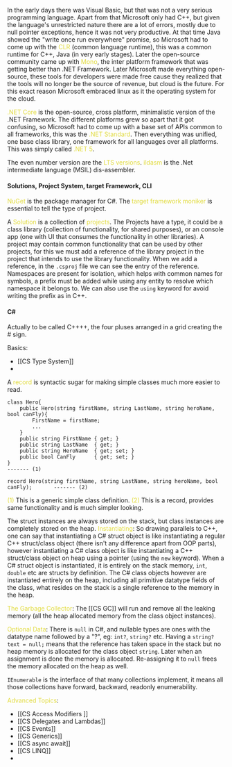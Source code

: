 In the early days there was Visual Basic, but that was not a very serious programming language. Apart from that Microsoft only had C++, but given the language's unrestricted nature there are a lot of errors, mostly due to null pointer exceptions, hence it was not very productive.
At that time Java showed the "write once run everywhere" promise, so Microsoft had to come up with the <span style="color:#e1db3d">CLR</span> (common language runtime), this was a common runtime for C++, Java (in very early stages). Later the open-source community came up with <span style="color:#e1db3d">Mono</span>, the inter platform framework that was getting better than .NET Framework. 
Later Microsoft made everything open-source, these tools for developers were made free cause they realized that the tools will no longer be the source of revenue, but cloud is the future. For this exact reason Microsoft embraced linux as it the operating system for the cloud.

<span style="color:#e1db3d">.NET Core</span> is the open-source, cross platform, minimalistic version of the .NET Framework.
The different platforms grew so apart that it got confusing, so Microsoft had to come up with a base set of APIs common to all frameworks, this was the <span style="color:#e1db3d">.NET Standard</span>.
Then everything was unified, one base class library, one framework for all languages over all platforms. This was simply called <span style="color:#e1db3d">.NET 5</span>.

The even number version are the <span style="color:#e1db3d">LTS versions</span>.
<span style="color:#e1db3d">ildasm</span> is the .Net intermediate language (MSIL) dis-assembler.

#### Solutions, Project System, target Framework, CLI
<span style="color:#e1db3d">NuGet</span> is the package manager for C#. The <span style="color:#e1db3d">target framework moniker</span> is essential to tell the type of project.

A <span style="color:#e1db3d">Solution</span> is a collection of <span style="color:#e1db3d">projects</span>.
The Projects have a type, it could be a class library (collection of functionality, for shared purposes), or an console app (one with UI that consumes the functionality in other libraries). A project may contain common functionality that can be used by other projects, for this we must add a reference of the library project in the project that intends to use the library functionality.
When we add a reference, in the `.csproj` file we can see the entry of the reference.
Namespaces are present for isolation, which helps with common names for symbols, a prefix must be added while using any entity to resolve which namespace it belongs to. We can also use the `using` keyword for avoid writing the prefix as in C++.

#### C# 
Actually to be called C++++, the four pluses arranged in a grid creating the # sign.

Basics:
- [[CS Type System]]
- 

A <span style="color:#e1db3d">record</span> is syntactic sugar for making simple classes much more easier to read.
```
class Hero{
	public Hero(string firstName, string LastName, string heroName, bool canFly){
		FirstName = firstName;
		...
	}
	public string FirstName { get; }
	public string LastName  { get; }
	public string HeroName  { get; set; }
	public bool CanFly      { get; set; }
}                                                                                   ------- (1)

record Hero(string firstName, string LastName, string heroName, bool canFly);       ------- (2)
```
<span style="color:#e1db3d">(1)</span> This is a generic simple class definition.
<span style="color:#e1db3d">(2)</span> This is a record, provides same functionality and is much simpler looking.

The struct instances are always stored on the stack, but class instances are completely stored on the heap. 
<span style="color:#e1db3d">Instantiating</span>: So drawing parallels to C++, one can say that instantiating a C# struct object is like instantiating a regular C++ struct/class object (there isn't any difference apart from OOP parts), however instantiating a C# class object is like instantiating a C++ struct/class object on heap using a pointer (using the `new` keyword). 
When a C# struct object is instantiated, it is entirely on the stack memory, `int`, `double` etc are structs by definition. The C# class objects however are instantiated entirely on the heap, including all primitive datatype fields of the class, what resides on the stack is a single reference to the memory in the heap.

<span style="color:#e1db3d">The Garbage Collector</span>: The [[CS GC]] will run and remove all the leaking memory (all the heap allocated memory from the class object instances).

<span style="color:#e1db3d">Optional Data</span>: There is `null` in C#, and nullable types are ones with the datatype name followed by a "?", eg: `int?`, `string?` etc.
Having a `string? text = null;` means that the reference has taken space in the stack but no heap memory is allocated for the class object `string`. Later when an assignment is done the memory is allocated. Re-assigning it to `null` frees the memory allocated on the heap as well.

`IEnumerable` is the interface of that many collections implement, it means all those collections have forward, backward, readonly enumerability. 

<span style="color:#e1db3d">Advanced Topics</span>:
- [[CS Access Modifiers ]]
- [[CS Delegates and Lambdas]]
- [[CS Events]]
- [[CS Generics]]
- [[CS async await]]
- [[CS LINQ]]
- 